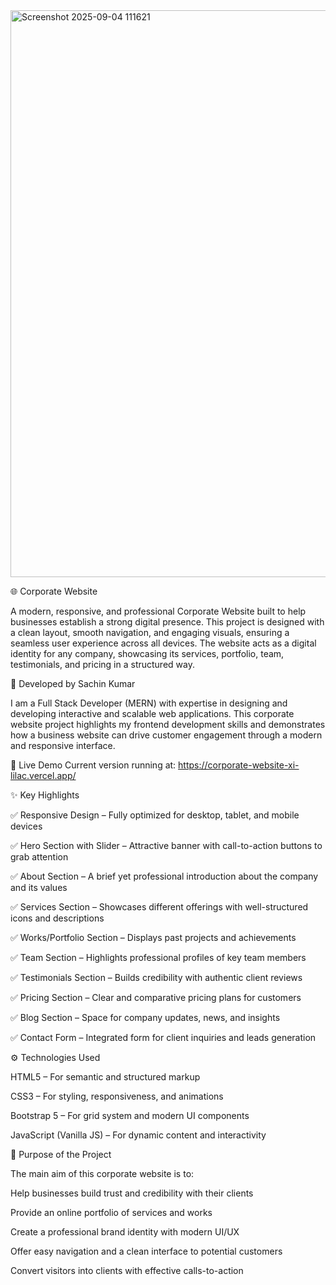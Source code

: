 

<img width="1903" height="907" alt="Screenshot 2025-09-04 111621" src="https://github.com/user-attachments/assets/4da70aca-5974-4b77-ba69-931847f78998" />


🌐 Corporate Website

A modern, responsive, and professional Corporate Website built to help businesses establish a strong digital presence. This project is designed with a clean layout, smooth navigation, and engaging visuals, ensuring a seamless user experience across all devices. The website acts as a digital identity for any company, showcasing its services, portfolio, team, testimonials, and pricing in a structured way.

🚀 Developed by Sachin Kumar

I am a Full Stack Developer (MERN) with expertise in designing and developing interactive and scalable web applications. This corporate website project highlights my frontend development skills and demonstrates how a business website can drive customer engagement through a modern and responsive interface.


🚩 Live Demo
Current version running at: https://corporate-website-xi-lilac.vercel.app/


✨ Key Highlights

✅ Responsive Design – Fully optimized for desktop, tablet, and mobile devices

✅ Hero Section with Slider – Attractive banner with call-to-action buttons to grab attention

✅ About Section – A brief yet professional introduction about the company and its values

✅ Services Section – Showcases different offerings with well-structured icons and descriptions

✅ Works/Portfolio Section – Displays past projects and achievements

✅ Team Section – Highlights professional profiles of key team members

✅ Testimonials Section – Builds credibility with authentic client reviews

✅ Pricing Section – Clear and comparative pricing plans for customers

✅ Blog Section – Space for company updates, news, and insights

✅ Contact Form – Integrated form for client inquiries and leads generation



⚙️ Technologies Used

HTML5 – For semantic and structured markup

CSS3 – For styling, responsiveness, and animations

Bootstrap 5 – For grid system and modern UI components

JavaScript (Vanilla JS) – For dynamic content and interactivity




🎯 Purpose of the Project

The main aim of this corporate website is to:

Help businesses build trust and credibility with their clients

Provide an online portfolio of services and works

Create a professional brand identity with modern UI/UX

Offer easy navigation and a clean interface to potential customers

Convert visitors into clients with effective calls-to-action
